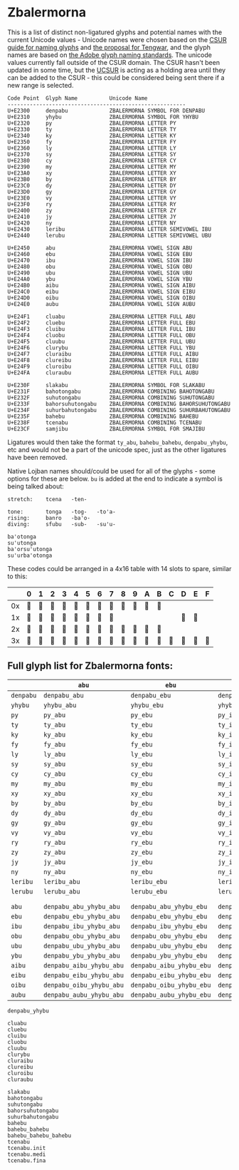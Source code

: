 # Zbalermorna

This is a list of distinct non-ligatured glyphs and potential names with the current Unicode values - Unicode names were chosen based on the [CSUR guide for naming glyphs](http://www.evertype.com/standards/csur/naming.html) and [the proposal for Tengwar](http://std.dkuug.dk/JTC1/SC2/WG2/docs/n1641/n1641.htm), and the glyph names are based on [the Adobe glyph naming standards](http://blogs.adobe.com/typblography/files/typblography/typotechnica2007/Glyph%20names.pdf). The unicode values currently fall outside of the CSUR domain. The CSUR hasn't been updated in some time, but the [UCSUR](https://www.kreativekorp.com/ucsur/) is acting as a holding area until they can be added to the CSUR - this could be considered being sent there if a new range is selected.


```
Code Point  Glyph Name          Unicode Name
--------------------------------------------------------
U+E2300     denpabu             ZBALERMORNA SYMBOL FOR DENPABU
U+E2310     yhybu               ZBALERMORNA SYMBOL FOR YHYBU
U+E2320     py                  ZBALERMORNA LETTER PY
U+E2330     ty                  ZBALERMORNA LETTER TY
U+E2340     ky                  ZBALERMORNA LETTER KY
U+E2350     fy                  ZBALERMORNA LETTER FY
U+E2360     ly                  ZBALERMORNA LETTER LY
U+E2370     sy                  ZBALERMORNA LETTER SY
U+E2380     cy                  ZBALERMORNA LETTER CY
U+E2390     my                  ZBALERMORNA LETTER MY
U+E23A0     xy                  ZBALERMORNA LETTER XY
U+E23B0     by                  ZBALERMORNA LETTER BY
U+E23C0     dy                  ZBALERMORNA LETTER DY
U+E23D0     gy                  ZBALERMORNA LETTER GY
U+E23E0     vy                  ZBALERMORNA LETTER VY
U+E23F0     ry                  ZBALERMORNA LETTER RY
U+E2400     zy                  ZBALERMORNA LETTER ZY
U+E2410     jy                  ZBALERMORNA LETTER JY
U+E2420     ny                  ZBALERMORNA LETTER NY
U+E2430     leribu              ZBALERMORNA LETTER SEMIVOWEL IBU
U+E2440     lerubu              ZBALERMORNA LETTER SEMIVOWEL UBU

U+E2450     abu                 ZBALERMORNA VOWEL SIGN ABU
U+E2460     ebu                 ZBALERMORNA VOWEL SIGN EBU
U+E2470     ibu                 ZBALERMORNA VOWEL SIGN IBU
U+E2480     obu                 ZBALERMORNA VOWEL SIGN OBU
U+E2490     ubu                 ZBALERMORNA VOWEL SIGN UBU
U+E24A0     ybu                 ZBALERMORNA VOWEL SIGN YBU
U+E24B0     aibu                ZBALERMORNA VOWEL SIGN AIBU
U+E24C0     eibu                ZBALERMORNA VOWEL SIGN EIBU
U+E24D0     oibu                ZBALERMORNA VOWEL SIGN OIBU
U+E24E0     aubu                ZBALERMORNA VOWEL SIGN AUBU

U+E24F1     cluabu              ZBALERMORNA LETTER FULL ABU
U+E24F2     cluebu              ZBALERMORNA LETTER FULL EBU
U+E24F3     cluibu              ZBALERMORNA LETTER FULL IBU
U+E24F4     cluobu              ZBALERMORNA LETTER FULL OBU
U+E24F5     cluubu              ZBALERMORNA LETTER FULL UBU
U+E24F6     clurybu             ZBALERMORNA LETTER FULL YBU
U+E24F7     cluraibu            ZBALERMORNA LETTER FULL AIBU
U+E24F8     clureibu            ZBALERMORNA LETTER FULL EIBU
U+E24F9     cluroibu            ZBALERMORNA LETTER FULL OIBU
U+E24FA     cluraubu            ZBALERMORNA LETTER FULL AUBU

U+E230F     slakabu             ZBALERMORNA SYMBOL FOR SLAKABU
U+E231F     bahotongabu         ZBALERMORNA COMBINING BAHOTONGABU
U+E232F     suhutongabu         ZBALERMORNA COMBINING SUHUTONGABU
U+E233F     bahorsuhutongabu    ZBALERMORNA COMBINING BAHORSUHUTONGABU
U+E234F     suhurbahutongabu    ZBALERMORNA COMBINING SUHURBAHUTONGABU
U+E235F     bahebu              ZBALERMORNA COMBINING BAHEBU
U+E238F     tcenabu             ZBALERMORNA COMBINING TCENABU
U+E23CF     samjibu             ZBALERMORNA SYMBOL FOR SMAJIBU
```

Ligatures would then take the format `ty_abu`, `bahebu_bahebu`, `denpabu_yhybu`, etc and would not be a part of the unicode spec, just as the other ligatures have been removed.

Native Lojban names should/could be used for all of the glyphs - some options for these are below. `bu` is added at the end to indicate a symbol is being talked about:

```
stretch:    tcena   -ten-

tone:       tonga   -tog-   -to'a-  
rising:     banro   -ba'o-  
diving:     sfubu   -sub-   -su'u-  

ba'otonga
su'utonga
ba'orsu'utonga
su'urba'otonga
```

These codes could be arranged in a 4x16 table with 14 slots to spare, similar to this:

|    | 0 | 1 | 2 | 3 | 4 | 5 | 6 | 7 | 8 | 9 | A | B | C | D | E | F |
|----|---|---|---|---|---|---|---|---|---|---|---|---|---|---|---|---|
| 0x | 󢌠 | 󢌰 | 󢍀 | 󢍐 | 󢍠 | 󢍰 | 󢎀 | 󢎐 | 󢎠 | 󢌀 | 󢌐 | 󢓰 |   |   |   |   |
| 1x | 󢎰 | 󢏀 | 󢏐 | 󢏠 | 󢏰 | 󢐀 | 󢐐 | 󢐠 |   |   |   |   |   | 󢍟 | 󢏏 |   |
| 2x | 󢑐 | 󢑠 | 󢑰 | 󢒀 | 󢒐 | 󢒠 | 󢒰 | 󢓀 | 󢓐 | 󢓠 | 󢐰 | 󢑀 |   |   |   |   |
| 3x | 󢓱 | 󢓲 | 󢓳 | 󢓴 | 󢓵 | 󢓶 | 󢓷 | 󢓸 | 󢓹 | 󢓺 | 󢌏 | 󢌟 | 󢌯 | 󢌿 | 󢍏 | 󢎏 |

## Full glyph list for Zbalermorna fonts:

|   |`abu`|`ebu`|`ibu`|`obu`|`ubu`|`ybu`|`aibu`|`eibu`|`oibu`|`aubu`|
| --- | --- | --- | --- | --- | --- | --- | --- | --- | --- | --- |
| `denpabu`|`denpabu_abu`|`denpabu_ebu`|`denpabu_ibu`|`denpabu_obu`|`denpabu_ubu`|`denpabu_ybu`|`denpabu_aibu`|`denpabu_eibu`|`denpabu_oibu`|`denpabu_aubu`|
| `yhybu`|`yhybu_abu`|`yhybu_ebu`|`yhybu_ibu`|`yhybu_obu`|`yhybu_ubu`|`yhybu_ybu`|`yhybu_aibu`|`yhybu_eibu`|`yhybu_oibu`|`yhybu_aubu`|
| `py`|`py_abu`|`py_ebu`|`py_ibu`|`py_obu`|`py_ubu`|`py_ybu`|`py_aibu`|`py_eibu`|`py_oibu`|`py_aubu`|
| `ty`|`ty_abu`|`ty_ebu`|`ty_ibu`|`ty_obu`|`ty_ubu`|`ty_ybu`|`ty_aibu`|`ty_eibu`|`ty_oibu`|`ty_aubu`|
| `ky`|`ky_abu`|`ky_ebu`|`ky_ibu`|`ky_obu`|`ky_ubu`|`ky_ybu`|`ky_aibu`|`ky_eibu`|`ky_oibu`|`ky_aubu`|
| `fy`|`fy_abu`|`fy_ebu`|`fy_ibu`|`fy_obu`|`fy_ubu`|`fy_ybu`|`fy_aibu`|`fy_eibu`|`fy_oibu`|`fy_aubu`|
| `ly`|`ly_abu`|`ly_ebu`|`ly_ibu`|`ly_obu`|`ly_ubu`|`ly_ybu`|`ly_aibu`|`ly_eibu`|`ly_oibu`|`ly_aubu`|
| `sy`|`sy_abu`|`sy_ebu`|`sy_ibu`|`sy_obu`|`sy_ubu`|`sy_ybu`|`sy_aibu`|`sy_eibu`|`sy_oibu`|`sy_aubu`|
| `cy`|`cy_abu`|`cy_ebu`|`cy_ibu`|`cy_obu`|`cy_ubu`|`cy_ybu`|`cy_aibu`|`cy_eibu`|`cy_oibu`|`cy_aubu`|
| `my`|`my_abu`|`my_ebu`|`my_ibu`|`my_obu`|`my_ubu`|`my_ybu`|`my_aibu`|`my_eibu`|`my_oibu`|`my_aubu`|
| `xy`|`xy_abu`|`xy_ebu`|`xy_ibu`|`xy_obu`|`xy_ubu`|`xy_ybu`|`xy_aibu`|`xy_eibu`|`xy_oibu`|`xy_aubu`|
| `by`|`by_abu`|`by_ebu`|`by_ibu`|`by_obu`|`by_ubu`|`by_ybu`|`by_aibu`|`by_eibu`|`by_oibu`|`by_aubu`|
| `dy`|`dy_abu`|`dy_ebu`|`dy_ibu`|`dy_obu`|`dy_ubu`|`dy_ybu`|`dy_aibu`|`dy_eibu`|`dy_oibu`|`dy_aubu`|
| `gy`|`gy_abu`|`gy_ebu`|`gy_ibu`|`gy_obu`|`gy_ubu`|`gy_ybu`|`gy_aibu`|`gy_eibu`|`gy_oibu`|`gy_aubu`|
| `vy`|`vy_abu`|`vy_ebu`|`vy_ibu`|`vy_obu`|`vy_ubu`|`vy_ybu`|`vy_aibu`|`vy_eibu`|`vy_oibu`|`vy_aubu`|
| `ry`|`ry_abu`|`ry_ebu`|`ry_ibu`|`ry_obu`|`ry_ubu`|`ry_ybu`|`ry_aibu`|`ry_eibu`|`ry_oibu`|`ry_aubu`|
| `zy`|`zy_abu`|`zy_ebu`|`zy_ibu`|`zy_obu`|`zy_ubu`|`zy_ybu`|`zy_aibu`|`zy_eibu`|`zy_oibu`|`zy_aubu`|
| `jy`|`jy_abu`|`jy_ebu`|`jy_ibu`|`jy_obu`|`jy_ubu`|`jy_ybu`|`jy_aibu`|`jy_eibu`|`jy_oibu`|`jy_aubu`|
| `ny`|`ny_abu`|`ny_ebu`|`ny_ibu`|`ny_obu`|`ny_ubu`|`ny_ybu`|`ny_aibu`|`ny_eibu`|`ny_oibu`|`ny_aubu`|
| `leribu`|`leribu_abu`|`leribu_ebu`|`leribu_ibu`|`leribu_obu`|`leribu_ubu`|`leribu_ybu`|`leribu_aibu`|`leribu_eibu`|`leribu_oibu`|`leribu_aubu`|
| `lerubu`|`lerubu_abu`|`lerubu_ebu`|`lerubu_ibu`|`lerubu_obu`|`lerubu_ubu`|`lerubu_ybu`|`lerubu_aibu`|`lerubu_eibu`|`lerubu_oibu`|`lerubu_aubu`|
|   |  |  |  |  |  |  |  |  |  |  |
|   |  |  |  |  |  |  |  |  |  |  |
| `abu`|`denpabu_abu_yhybu_abu`|`denpabu_abu_yhybu_ebu`|`denpabu_abu_yhybu_ibu`|`denpabu_abu_yhybu_obu`|`denpabu_abu_yhybu_ubu`|`denpabu_abu_yhybu_ybu`|`denpabu_abu_yhybu_aibu`|`denpabu_abu_yhybu_eibu`|`denpabu_abu_yhybu_oibu`|`denpabu_abu_yhybu_aubu`|
| `ebu`|`denpabu_ebu_yhybu_abu`|`denpabu_ebu_yhybu_ebu`|`denpabu_ebu_yhybu_ibu`|`denpabu_ebu_yhybu_obu`|`denpabu_ebu_yhybu_ubu`|`denpabu_ebu_yhybu_ybu`|`denpabu_ebu_yhybu_aibu`|`denpabu_ebu_yhybu_eibu`|`denpabu_ebu_yhybu_oibu`|`denpabu_ebu_yhybu_aubu`|
| `ibu`|`denpabu_ibu_yhybu_abu`|`denpabu_ibu_yhybu_ebu`|`denpabu_ibu_yhybu_ibu`|`denpabu_ibu_yhybu_obu`|`denpabu_ibu_yhybu_ubu`|`denpabu_ibu_yhybu_ybu`|`denpabu_ibu_yhybu_aibu`|`denpabu_ibu_yhybu_eibu`|`denpabu_ibu_yhybu_oibu`|`denpabu_ibu_yhybu_aubu`|
| `obu`|`denpabu_obu_yhybu_abu`|`denpabu_obu_yhybu_ebu`|`denpabu_obu_yhybu_ibu`|`denpabu_obu_yhybu_obu`|`denpabu_obu_yhybu_ubu`|`denpabu_obu_yhybu_ybu`|`denpabu_obu_yhybu_aibu`|`denpabu_obu_yhybu_eibu`|`denpabu_obu_yhybu_oibu`|`denpabu_obu_yhybu_aubu`|
| `ubu`|`denpabu_ubu_yhybu_abu`|`denpabu_ubu_yhybu_ebu`|`denpabu_ubu_yhybu_ibu`|`denpabu_ubu_yhybu_obu`|`denpabu_ubu_yhybu_ubu`|`denpabu_ubu_yhybu_ybu`|`denpabu_ubu_yhybu_aibu`|`denpabu_ubu_yhybu_eibu`|`denpabu_ubu_yhybu_oibu`|`denpabu_ubu_yhybu_aubu`|
| `ybu`|`denpabu_ybu_yhybu_abu`|`denpabu_ybu_yhybu_ebu`|`denpabu_ybu_yhybu_ibu`|`denpabu_ybu_yhybu_obu`|`denpabu_ybu_yhybu_ubu`|`denpabu_ybu_yhybu_ybu`|`denpabu_ybu_yhybu_aibu`|`denpabu_ybu_yhybu_eibu`|`denpabu_ybu_yhybu_oibu`|`denpabu_ybu_yhybu_aubu`|
| `aibu`|`denpabu_aibu_yhybu_abu`|`denpabu_aibu_yhybu_ebu`|`denpabu_aibu_yhybu_ibu`|`denpabu_aibu_yhybu_obu`|`denpabu_aibu_yhybu_ubu`|`denpabu_aibu_yhybu_ybu`|`denpabu_aibu_yhybu_aibu`|`denpabu_aibu_yhybu_eibu`|`denpabu_aibu_yhybu_oibu`|`denpabu_aibu_yhybu_aubu`|
| `eibu`|`denpabu_eibu_yhybu_abu`|`denpabu_eibu_yhybu_ebu`|`denpabu_eibu_yhybu_ibu`|`denpabu_eibu_yhybu_obu`|`denpabu_eibu_yhybu_ubu`|`denpabu_eibu_yhybu_ybu`|`denpabu_eibu_yhybu_aibu`|`denpabu_eibu_yhybu_eibu`|`denpabu_eibu_yhybu_oibu`|`denpabu_eibu_yhybu_aubu`|
| `oibu`|`denpabu_oibu_yhybu_abu`|`denpabu_oibu_yhybu_ebu`|`denpabu_oibu_yhybu_ibu`|`denpabu_oibu_yhybu_obu`|`denpabu_oibu_yhybu_ubu`|`denpabu_oibu_yhybu_ybu`|`denpabu_oibu_yhybu_aibu`|`denpabu_oibu_yhybu_eibu`|`denpabu_oibu_yhybu_oibu`|`denpabu_oibu_yhybu_aubu`|
| `aubu`|`denpabu_aubu_yhybu_abu`|`denpabu_aubu_yhybu_ebu`|`denpabu_aubu_yhybu_ibu`|`denpabu_aubu_yhybu_obu`|`denpabu_aubu_yhybu_ubu`|`denpabu_aubu_yhybu_ybu`|`denpabu_aubu_yhybu_aibu`|`denpabu_aubu_yhybu_eibu`|`denpabu_aubu_yhybu_oibu`|`denpabu_aubu_yhybu_aubu`|

```
denpabu_yhybu

cluabu
cluebu
cluibu
cluobu
cluubu
clurybu
cluraibu
clureibu
cluroibu
cluraubu

slakabu
bahotongabu
suhutongabu
bahorsuhutongabu
suhurbahutongabu
bahebu
bahebu_bahebu
bahebu_bahebu_bahebu
tcenabu
tcenabu.init
tcenabu.medi
tcenabu.fina

```